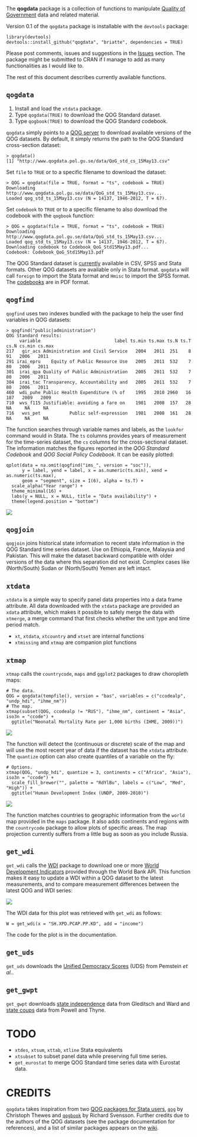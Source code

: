 The __qogdata__ package is a collection of functions to manipulate [Quality of Government](http://www.qog.pol.gu.se/) data and related material.

Version 0.1 of the `qogdata` package is installable with the `devtools` package:

    library(devtools)
    devtools::install_github("qogdata", "briatte", dependencies = TRUE)

Please post comments, issues and suggestions in the [Issues](https://github.com/briatte/qogdata/issues) section. The package might be submitted to CRAN if I manage to add as many functionalities as I would like to.

The rest of this document describes currently available functions.

## `qogdata`

1. Install and load the `xtdata` package.
2. Type `qogdata(TRUE)` to download the QOG Standard dataset.
3. Type `qogbook(TRUE)` to download the QOG Standard codebook.

`qogdata` simply points to a [QOG server](http://www.qogdata.pol.gu.se/) to download available versions of the QOG datasets. By default, it simply returns the path to the QOG Standard cross-section dataset:

    > qogdata()
    [1] "http://www.qogdata.pol.gu.se/data/QoG_std_cs_15May13.csv"

Set `file` to `TRUE` or to a specific filename to download the dataset:

    > QOG = qogdata(file = TRUE, format = "ts", codebook = TRUE)
    Downloading http://www.qogdata.pol.gu.se/data/QoG_std_ts_15May13.csv...
    Loaded qog_std_ts_15May13.csv (N = 14137, 1946-2012, T = 67).

Set `codebook` to `TRUE` or to a specific filename to also download the codebook with the `qogbook` function:

    > QOG = qogdata(file = TRUE, format = "ts", codebook = TRUE)
    Downloading http://www.qogdata.pol.gu.se/data/QoG_std_ts_15May13.csv...
    Loaded qog_std_ts_15May13.csv (N = 14137, 1946-2012, T = 67).
    Downloading codebook to Codebook_QoG_Std15May13.pdf...
    Codebook: Codebook_QoG_Std15May13.pdf

The QOG Standard dataset is [currently](http://www.qogdata.pol.gu.se/data/) available in CSV, SPSS and Stata formats. Other QOG datasets are available only in Stata format. `qogdata` will call `foreign` to import the Stata format and `Hmisc` to import the SPSS format. The [codebooks](http://www.qogdata.pol.gu.se/codebook/) are in PDF format.

## `qogfind`

`qogfind` uses two indexes bundled with the package to help the user find variables in QOG datasets:

    > qogfind("public|administration")
    QOG Standard results:
         variable                            label ts.min ts.max ts.N ts.T cs.N cs.min cs.max
    217   gir_acs Administration and Civil Service   2004   2011  251    8   91   2006   2011
    291 irai_epru    Equity of Public Resource Use   2005   2011  532    7   80   2006   2011
    301  irai_qpa Quality of Public Administration   2005   2011  532    7   80   2006   2011
    304  irai_tac Transparency, Accountability and   2005   2011  532    7   80   2006   2011
    460  wdi_puhe Public Health Expenditure (% of    1995   2010 2960   16  187   2009   2009
    710  wvs_f115 Justifiable: avoiding a fare on    1981   2008  157   28   NA     NA     NA
    716   wvs_pet           Public self-expression   1981   2008  161   28   NA     NA     NA

The function searches through variable names and labels, as the `lookfor` command would in Stata. The `ts` columns provides years of measurement for the time-series dataset, the `cs` columns for the cross-sectional dataset. The information matches the figures reported in the _QOG Standard Codebook_ and _QOG Social Policy Codebook_. It can be easily plotted:

    qplot(data = na.omit(qogfind("ims_", version = "soc")), 
          y = label, yend = label, x = as.numeric(ts.min), xend = as.numeric(ts.max), 
          geom = "segment", size = I(6), alpha = ts.T) +
      scale_alpha("Year range") +
      theme_minimal(16) +
      labs(y = NULL, x = NULL, title = "Data availability") + 
      theme(legend.position = "bottom")

![](https://github.com/briatte/xtdata/raw/master/example1.png)

## `qogjoin`

`qogjoin` joins historical state information to recent state information in the QOG Standard time series dataset. Use on Ethiopia, France, Malaysia and Pakistan. This will make the dataset backward compatible with older versions of the data where this separation did not exist. Complex cases like (North/South) Sudan or (North/South) Yemen are left intact.

## `xtdata`

`xtdata` is a simple way to specify panel data properties into a data frame attribute. All data downloaded with the `xtdata` package are provided an `xdata` attribute, which makes it possible to safely merge the data with `xtmerge`, a merge command that first checks whether the unit type and time period match.

* `xt`, `xtdata`, `xtcountry` and `xtset` are internal functions
* `xtmissing` and `xtmap` are companion plot functions

## `xtmap`

`xtmap` calls the `countrycode`, `maps` and `ggplot2` packages to draw choropleth maps:

    # The data.
    QOG = qogdata(tempfile(), version = "bas", variables = c("ccodealp", "undp_hdi", "ihme_nm"))
    # The map.
    xtmap(subset(QOG, ccodealp != "RUS"), "ihme_nm", continent = "Asia", iso3n = "ccode") +
      ggtitle("Neonatal Mortality Rate per 1,000 births (IHME, 2009))")

![](https://github.com/briatte/xtdata/raw/master/example2.png)

The function will detect the (continuous or discrete) scale of the map and will use the most recent year of data if the dataset has the `xtdata` attribute. The `quantize` option can also create quantiles of a variable on the fly:

    # Options.
    xtmap(QOG, "undp_hdi", quantize = 3, continents = c("Africa", "Asia"), iso3n = "ccode") +
      scale_fill_brewer("", palette = "RdYlBu", labels = c("Low", "Med", "High")) +
      ggtitle("Human Development Index (UNDP, 2009-2010)")

![](https://github.com/briatte/xtdata/raw/master/example3.png)

The function matches countries to geographic information from the `world` map provided in the `maps` package. It also adds continents and regions with the `countrycode` package to allow plots of specific areas. The map projection currently suffers from a little bug as soon as you include Russia.

## `get_wdi`

`get_wdi` calls the [WDI](http://cran.r-project.org/web/packages/WDI/) package to download one or more [World Development Indicators](http://data.worldbank.org/data-catalog/world-development-indicators) provided through the World Bank API. This function makes it easy to update a WDI within a QOG dataset to the latest measurements, and to compare measurement differences between the latest QOG and WDI series:

![](https://github.com/briatte/xtdata/raw/master/example4.png)

The WDI data for this plot was retrieved with `get_wdi` as follows:

    W = get_wdi(x = "SH.XPD.PCAP.PP.KD", add = "income")

The code for the plot is in the documentation.

## `get_uds`

`get_uds` downloads the [Unified Democracy Scores](http://www.unified-democracy-scores.org/) (UDS) from Pemstein _et al._.

## `get_gwpt`

`get_gwpt` downloads [state independence][statei] data from Gleditsch and Ward and [state coups][statec] data from Powell and Thyne.

[statei]: http://privatewww.essex.ac.uk/~ksg/statelist.html
[statec]: http://www.uky.edu/~clthyn2/coup_data/home.htm

# TODO

* `xtdes`, `xtsum`, `xttab`, `xtline` Stata equivalents
* `xtsubset` to subset panel data while preserving full time series.
* `get_eurostat` to merge QOG Standard time series data with Eurostat data.

# CREDITS

`qogdata` takes inspiration from two [QOG packages for Stata users](http://www.qog.pol.gu.se/data/dataextras/forstatausers/), [`qog`](http://ideas.repec.org/c/boc/bocode/s457283.html) by Christoph Thewes and [`qogbook`](http://ideas.repec.org/c/boc/bocode/s457599.html) by Richard Svensson. Further credits due to the authors of the QOG datasets (see the package documentation for references), and a list of similar packages appears on the [wiki](https://github.com/briatte/xtdata/wiki).
